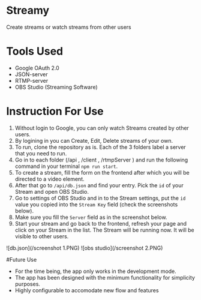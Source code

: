 
# Streamy
Create streams or watch streams from other users

# Tools Used
* Google OAuth 2.0
* JSON-server
* RTMP-server
* OBS Studio (Streaming Software)

# Instruction For Use
1. Without login to Google, you can only watch Streams created by other users.
2. By logining in you can Create, Edit, Delete streams of your own.
3. To run, clone the repository as is. Each of the 3 folders label a server that you need to run.
4. Go in to each folder (/api , /client , /rtmpServer ) and run the following command in your terminal `npm run start`.
5. To create a stream, fill the form on the frontend after which you will be directed to a video element.
6. After that go to `/api/db.json` and find your entry. Pick the `id` of your Stream and open OBS Studio.
7. Go to settings of OBS Studio and in to the Stream settings, put the `id` value you copied into the `Stream Key` field (check the screenshots below).
8. Make sure you fill the `Server` field as in the screenshot below.
9. Start your stream and go back to the frontend, refresh your page and click on your Stream in the list. The Stream will be running now. It will be visible to other users.

![db.json](/screenshot 1.PNG)
![obs studio](/screenshot 2.PNG)

#Future Use
* For the time being, the app only works in the development mode.
* The app has been designed with the minimum functionality for simplicity purposes.
* Highly configurable to accomodate new flow and features
